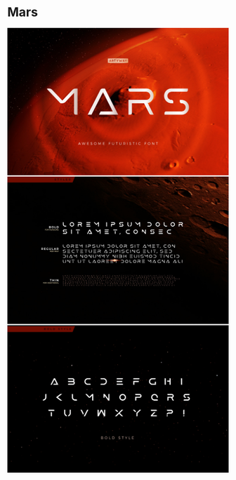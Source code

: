 # Mars
<img src="images/Mars-Display-Font-1.jpg">
<img src="images/Mars-Display-Font-2.jpg">
<img src="images/Mars-Display-Font-3.jpg">

